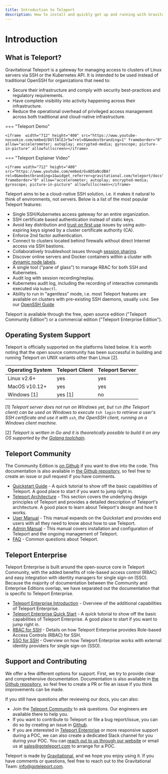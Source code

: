 ```yaml
---
title: Introduction to Teleport
description: How to install and quickly get up and running with Gravitational Teleport to set up SSH and Kubernetes access to cloud environments.
---
```


# Introduction

## What is Teleport?

Gravitational Teleport is a gateway for managing access to clusters of Linux
servers via SSH or the Kubernetes API. It is intended to be used instead of
traditional OpenSSH for organizations that need to:

* Secure their infrastructure and comply with security best-practices and
  regulatory requirements.
* Have complete visibility into activity happening across their infrastructure.
* Reduce the operational overhead of privileged access management across both
  traditional and cloud-native infrastructure.

=== "Teleport Demo"

    <iframe  width="712" height="400" src="https://www.youtube-nocookie.com/embed/DUlTAlEJr5w?rel=0&modestbranding=1" frameborder="0" allow="accelerometer; autoplay; encrypted-media; gyroscope; picture-in-picture" allowfullscreen></iframe>

=== "Teleport Explainer Video"

    <iframe width="712" height="400" src="https://www.youtube.com/embed/GvAD5aNcdBA?rel=0&modestbranding=1&widget_referrer=gravitational.com/teleport/docs" frameborder="0" allow="accelerometer; autoplay; encrypted-media; gyroscope; picture-in-picture" allowfullscreen></iframe>

Teleport aims to be a cloud-native SSH solution, i.e. it makes it natural to think of
environments, not servers. Below is a list of the most popular Teleport features:

* Single SSH/Kubernetes access gateway for an entire organization.
* SSH certificate based authentication instead of static keys.
* Avoid key distribution and [trust on first use](https://en.wikipedia.org/wiki/Trust_on_first_use) issues by using auto-expiring keys signed by a cluster certificate authority (CA).
* Enforce 2nd factor authentication.
* Connect to clusters located behind firewalls without direct Internet access via SSH bastions.
* Collaboratively troubleshoot issues through [session sharing](user-manual.md#sharing-sessions).
* Discover online servers and Docker containers within a cluster with [dynamic node labels](admin-guide.md#labeling-nodes-and-applications).
* A single tool ("pane of glass") to manage RBAC for both SSH and Kubernetes.
* Audit log with session recording/replay.
* Kubernetes audit log, including the recording of interactive commands executed via `kubectl`.
* Ability to run in "agentless" mode, i.e. most Teleport features are
  available on clusters with pre-existing SSH daemons, usually `sshd`. See our [OpenSSH Guide](openssh-teleport.md)

Teleport is available through the free, open source edition ("Teleport Community Edition")
or a commercial edition ("Teleport Enterprise Edition").

## Operating System Support

Teleport is officially supported on the platforms listed below. It is worth noting
that the open source community has been successful in building and running Teleport on
UNIX variants other than Linux [2].

Operating System      |  Teleport Client   | Teleport Server
----------------------|--------------------|-----------------
Linux v2.6+           |  yes               | yes
MacOS v10.12+         |  yes               | yes
Windows [1]           |  yes [1]           | no

[1] _Teleport server does not run on Windows yet, but `tsh` (the Teleport client)
  can be used on Windows to execute `tsh login` to retrieve a user's SSH
  certificate and use it with `ssh`, the OpenSSH client, running on a Windows
  client machine._

[2] _Teleport is written in Go and it is theoretically possible to build it on
    any OS supported by the [Golang toolchain](https://github.com/golang/go/wiki/MinimumRequirements)_.

## Teleport Community

The Community Edition is [on Github](https://github.com/gravitational/teleport)
if you want to dive into the
code. This documentation is also available in [the Github
repository](https://github.com/gravitational/teleport/tree/master/docs), so feel
free to create an issue or pull request if you have comments.

- [Quickstart Guide](quickstart.md) - A quick tutorial to show off the basic
  capabilities of Teleport. A good place to start if you want to jump right in.
- [Teleport Architecture](architecture/overview.md) - This section covers the underlying
  design principles of Teleport and provides a detailed description of Teleport's
  architecture. A good place to learn about Teleport's design and how it works.
- [User Manual](user-manual.md) - This manual expands on the Quickstart and
  provides end users with all they need to know about how to use Teleport.
- [Admin Manual](admin-guide.md) - This manual covers installation and
  configuration of Teleport and the ongoing management of Teleport.
- [FAQ](faq.md) - Common questions about Teleport.

## Teleport Enterprise

Teleport Enterprise is built around the open-source core in Teleport Community,
with the added benefits of role-based access control (RBAC) and easy
integration with identity managers for single sign-on (SSO). Because the
majority of documentation between the Community and Enterprise Editions overlap,
we have separated out the documentation that is specific to Teleport Enterprise.

- [Teleport Enterprise Introduction](enterprise/introduction.md) - Overview of the additional capabilities of Teleport Enterprise.
- [Teleport Enterprise Quick Start](enterprise/quickstart-enterprise.md) - A quick tutorial to show off the basic capabilities of Teleport Enterprise.
A good place to start if you want to jump right in.
- [RBAC for SSH](enterprise/ssh-rbac.md) - Details on how Teleport Enterprise provides Role-based Access Controls (RBAC) for SSH.
- [SSO for SSH](enterprise/sso/ssh-sso.md) - Overview on how Teleport Enterprise works with external identity providers for single sign-on (SSO).

## Support and Contributing

We offer a few different options for support. First, we try to provide clear and comprehensive documentation. Documentation is also available in [the Github repository](https://github.com/gravitational/teleport/tree/master/docs), so feel free to create a PR or file an issue if you think improvements can be made.

If you still have questions after reviewing our docs, you can also:

* Join the [Teleport Community](https://community.gravitational.com/c/teleport) to ask questions. Our engineers are available there to help you.
* If you want to contribute to Teleport or file a bug report/issue, you can do so by creating an issue in [Github](https://github.com/gravitational/teleport/).
* If you are interested in [Teleport Enterprise](enterprise/introduction.md) or more responsive support during a POC, we can also create a dedicated Slack channel for you during your POC. You can [reach out to us through our website](https://gravitational.com/teleport/) or email us at [sales@goteleport.com](mailto:sales@goteleport.com) to arrange for a POC.

Teleport is made by [Gravitational](https://gravitational.com/), and we hope you
enjoy using it. If you have comments or questions, feel free to reach out
to the Gravitational Team:
[info@goteleport.com](mailto:info@goteleport.com).
